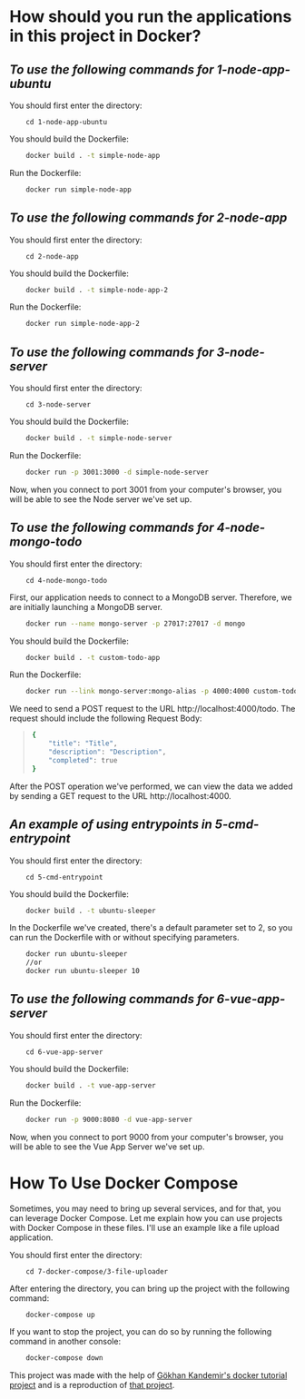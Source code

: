 # How should you run the applications in this project in Docker?

## _To use the following commands for 1-node-app-ubuntu_
You should first enter the directory:
```
    cd 1-node-app-ubuntu  
```
You should build the Dockerfile:
```sh
    docker build . -t simple-node-app  
```
Run the Dockerfile:
```sh
    docker run simple-node-app 
```

## _To use the following commands for 2-node-app_
You should first enter the directory:
```
    cd 2-node-app  
```
You should build the Dockerfile:
```sh
    docker build . -t simple-node-app-2  
```
Run the Dockerfile:
```sh
    docker run simple-node-app-2
```

## _To use the following commands for 3-node-server_
You should first enter the directory:
```
    cd 3-node-server 
```
You should build the Dockerfile:
```sh
    docker build . -t simple-node-server 
```
Run the Dockerfile:
```sh
    docker run -p 3001:3000 -d simple-node-server
```
Now, when you connect to port 3001 from your computer's browser, you will be able to see the Node server we've set up.

## _To use the following commands for 4-node-mongo-todo_
You should first enter the directory:
```
    cd 4-node-mongo-todo 
```
First, our application needs to connect to a MongoDB server. Therefore, we are initially launching a MongoDB server.
```sh
    docker run --name mongo-server -p 27017:27017 -d mongo 
```

You should build the Dockerfile:
```sh
    docker build . -t custom-todo-app 
```
Run the Dockerfile:
```sh
    docker run --link mongo-server:mongo-alias -p 4000:4000 custom-todo-app
```
We need to send a POST request to the URL http://localhost:4000/todo. The request should include the following Request Body:
>    ```sh
>    {
>        "title": "Title",
>        "description": "Description",
>        "completed": true
>    }
>    ```

After the POST operation we've performed, we can view the data we added by sending a GET request to the URL http://localhost:4000.

## _An example of using entrypoints in 5-cmd-entrypoint_ 
You should first enter the directory:
```
    cd 5-cmd-entrypoint 
```
You should build the Dockerfile:
```sh
    docker build . -t ubuntu-sleeper  
```
In the Dockerfile we've created, there's a default parameter set to 2, so you can run the Dockerfile with or without specifying parameters.
```sh
    docker run ubuntu-sleeper
    //or
    docker run ubuntu-sleeper 10 
```

## _To use the following commands for 6-vue-app-server_
You should first enter the directory:
```
    cd 6-vue-app-server 
```
You should build the Dockerfile:
```sh
    docker build . -t vue-app-server 
```
Run the Dockerfile:
```sh
    docker run -p 9000:8080 -d vue-app-server 
```
Now, when you connect to port 9000 from your computer's browser, you will be able to see the Vue App Server we've set up.

# How To Use Docker Compose

Sometimes, you may need to bring up several services, and for that, you can leverage Docker Compose. 
Let me explain how you can use projects with Docker Compose in these files. 
I'll use an example like a file upload application.

You should first enter the directory:
```
    cd 7-docker-compose/3-file-uploader 
```
After entering the directory, you can bring up the project with the following command:
```sh
    docker-compose up
```
If you want to stop the project, you can do so by running the following command in another console:
```sh
    docker-compose down 
```

This project was made with the help of [Gökhan Kandemir's docker tutorial project](https://github.com/gkandemi/docker) and is a reproduction of [that project](https://github.com/gkandemi/docker).
